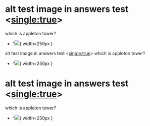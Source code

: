 # alt test image in answers test <<single:true>>
which is appleton tower?

- ^![](https://www.ed.ac.uk/){ width=250px }

alt test image in answers test <<single:true>>
which is appleton tower?

- ^![](https://www.ed.ac.uk/){ width=250px } 

# alt test image in answers test <<single:true>>
which is appleton tower?

- ^![](https://www.ed.ac.uk/){ width=250px } 